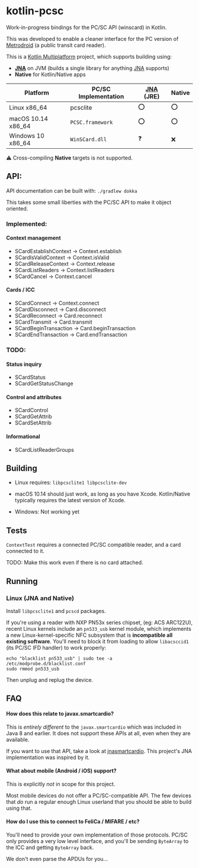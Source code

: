 # kotlin-pcsc

Work-in-progress bindings for the PC/SC API (winscard) in Kotlin.

This was developed to enable a cleaner interface for the PC version of [Metrodroid][] (a public
transit card reader).

This is a [Kotlin Multiplatform][multi] project, which supports building using:

* **[JNA][]** on JVM (builds a single library for anything [JNA][] supports)
* **Native** for Kotlin/Native apps

Platform           | PC/SC Implementation | [JNA][] (JRE) | Native
------------------ | -------------------- | ------------- | ------
Linux x86_64       | pcsclite             | :o:           | :o:
macOS 10.14 x86_64 | `PCSC.framework`     | :o:           | :o:
Windows 10 x86_64  | `WinSCard.dll`       | :question:    | :x:

:warning: Cross-compiling **Native** targets is not supported.

## API:

API documentation can be built with: `./gradlew dokka`

This takes some small liberties with the PC/SC API to make it object oriented.

### Implemented:

#### Context management

* SCardEstablishContext -> Context.establish
* SCardIsValidContext -> Context.isValid
* SCardReleaseContext -> Context.release
* SCardListReaders -> Context.listReaders
* SCardCancel -> Context.cancel

#### Cards / ICC

* SCardConnect -> Context.connect
* SCardDisconnect -> Card.disconnect
* SCardReconnect -> Card.reconnect
* SCardTransmit -> Card.transmit
* SCardBeginTransaction -> Card.beginTransaction
* SCardEndTransaction -> Card.endTransaction

### TODO:

#### Status inquiry

* SCardStatus
* SCardGetStatusChange

#### Control and attributes

* SCardControl
* SCardGetAttrib
* SCardSetAttrib

#### Informational

* SCardListReaderGroups

## Building

* Linux requires: `libpcsclite1 libpcsclite-dev`

* macOS 10.14 should just work, as long as you have Xcode. Kotlin/Native typically requires the
  latest version of Xcode.

* Windows: Not working yet

## Tests

`ContextTest` requires a connected PC/SC compatible reader, and a card connected to it.

TODO: Make this work even if there is no card attached.

## Running

### Linux (JNA and Native)

Install `libpcsclite1` and `pcscd` packages.

If you're using a reader with NXP PN53x series chipset, (eg: ACS ARC122U), recent Linux kernels
include an `pn533_usb` kernel module, which implements a new Linux-kernel-specific NFC subsystem
that is **incompatible all existing software**. You'll need to block it from loading to allow
`libacsccid1` (its PC/SC IFD handler) to work properly:

```
echo "blacklist pn533_usb" | sudo tee -a /etc/modprobe.d/blacklist.conf
sudo rmmod pn533_usb
```

Then unplug and replug the device.

## FAQ

#### How does this relate to javax.smartcardio?

This is _entirely different_ to the `javax.smartcardio` which was included in Java 8 and earlier.
It does not support these APIs at all, even when they are available.

If you want to use that API, take a look at [jnasmartcardio][]. This project's JNA implementation
was inspired by it.

#### What about mobile (Android / iOS) support?

This is explicitly _not_ in scope for this project.

Most mobile devices do not offer a PC/SC-compatible API. The few devices that _do_ run a regular
enough Linux userland that you should be able to build using that.

#### How do I use this to connect to FeliCa / MIFARE / etc?

You'll need to provide your own implementation of those protocols. PC/SC only provides a very low
level interface, and you'll be sending `ByteArray` to the ICC and getting `ByteArray` back.

We don't even parse the APDUs for you...

[JNA]: https://github.com/java-native-access/jna
[jnasmartcardio]: https://github.com/jnasmartcardio/jnasmartcardio
[Metrodroid]: https://github.com/metrodroid/metrodroid
[multi]: https://kotlinlang.org/docs/reference/multiplatform.html
